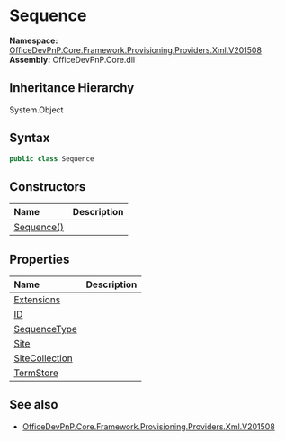 # Sequence
  

**Namespace:** [OfficeDevPnP.Core.Framework.Provisioning.Providers.Xml.V201508](OfficeDevPnP.Core.Framework.Provisioning.Providers.Xml.V201508.md)  
**Assembly:** OfficeDevPnP.Core.dll  
## Inheritance Hierarchy
System.Object  


## Syntax
```C#
public class Sequence
```
## Constructors
|**Name**|**Description**|
|:-----|:-----|
| [Sequence()](OfficeDevPnP.Core.Framework.Provisioning.Providers.Xml.V201508.Sequence.ctor1.md) | 
## Properties
|**Name**|**Description**|
|:-----|:-----|
| [Extensions](OfficeDevPnP.Core.Framework.Provisioning.Providers.Xml.V201508.Sequence.Extensions.md) | 
| [ID](OfficeDevPnP.Core.Framework.Provisioning.Providers.Xml.V201508.Sequence.ID.md) | 
| [SequenceType](OfficeDevPnP.Core.Framework.Provisioning.Providers.Xml.V201508.Sequence.SequenceType.md) | 
| [Site](OfficeDevPnP.Core.Framework.Provisioning.Providers.Xml.V201508.Sequence.Site.md) | 
| [SiteCollection](OfficeDevPnP.Core.Framework.Provisioning.Providers.Xml.V201508.Sequence.SiteCollection.md) | 
| [TermStore](OfficeDevPnP.Core.Framework.Provisioning.Providers.Xml.V201508.Sequence.TermStore.md) | 
## See also
- [OfficeDevPnP.Core.Framework.Provisioning.Providers.Xml.V201508](OfficeDevPnP.Core.Framework.Provisioning.Providers.Xml.V201508.md)
